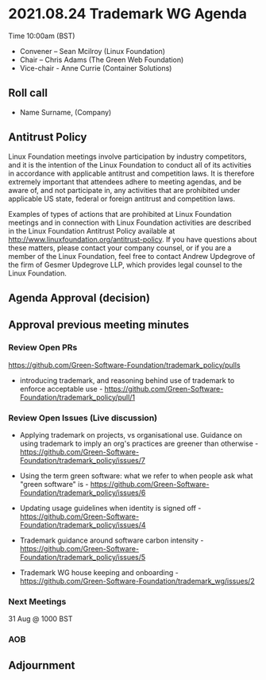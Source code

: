 # 2021.08.24 Trademark WG Agenda

Time 10:00am (BST)

- Convener –  Sean Mcilroy (Linux Foundation)
- Chair – Chris Adams (The Green Web Foundation)
- Vice-chair - Anne Currie (Container Solutions)
  
## Roll call

* Name Surname, (Company)  
  
## Antitrust Policy
Linux Foundation meetings involve participation by industry competitors, and it is the intention of the Linux Foundation to conduct all of its activities in accordance with applicable antitrust and competition laws. It is therefore extremely important that attendees adhere to meeting agendas, and be aware of, and not participate in, any activities that are prohibited under applicable US state, federal or foreign antitrust and competition laws.

Examples of types of actions that are prohibited at Linux Foundation meetings and in connection with Linux Foundation activities are described in the Linux Foundation Antitrust Policy available at http://www.linuxfoundation.org/antitrust-policy. If you have questions about these matters, please contact your company counsel, or if you are a member of the Linux Foundation, feel free to contact Andrew Updegrove of the firm of Gesmer Updegrove LLP, which provides legal counsel to the Linux Foundation.
  
## Agenda Approval (decision) 
  
## Approval previous meeting minutes

### Review Open PRs 

https://github.com/Green-Software-Foundation/trademark_policy/pulls

- introducing trademark, and reasoning behind use of trademark to enforce acceptable use - https://github.com/Green-Software-Foundation/trademark_policy/pull/1

### Review Open Issues (Live discussion)

- Applying trademark on projects, vs organisational use. Guidance on using trademark to imply an org's practices are greener than otherwise - https://github.com/Green-Software-Foundation/trademark_policy/issues/7

- Using the term green software: what we refer to when people ask what "green software" is - https://github.com/Green-Software-Foundation/trademark_policy/issues/6

- Updating usage guidelines when identity is signed off - https://github.com/Green-Software-Foundation/trademark_policy/issues/4

- Trademark guidance around software carbon intensity - https://github.com/Green-Software-Foundation/trademark_policy/issues/5

- Trademark WG house keeping and onboarding - https://github.com/Green-Software-Foundation/trademark_wg/issues/2

### Next Meetings
31 Aug @ 1000 BST

### AOB


## Adjournment
